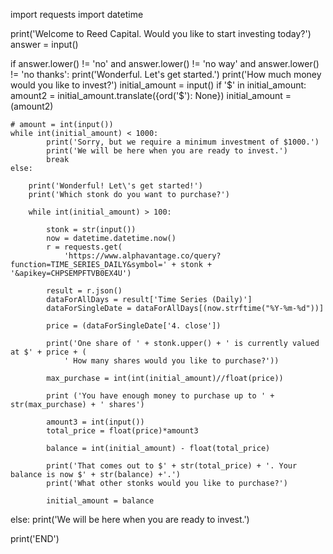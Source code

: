 import requests
import datetime

print('Welcome to Reed Capital. Would you like to start investing today?')
answer = input()

if answer.lower() != 'no' and answer.lower() != 'no way' and answer.lower() != 'no thanks':
    print('Wonderful. Let\'s get started.')
    print('How much money would you like to invest?')
    initial_amount = input()
    if '$' in initial_amount:
        amount2 = initial_amount.translate({ord('$'): None})
        initial_amount = (amount2)

    # amount = int(input())
    while int(initial_amount) < 1000:
            print('Sorry, but we require a minimum investment of $1000.')
            print('We will be here when you are ready to invest.')
            break
    else:

        print('Wonderful! Let\'s get started!')
        print('Which stonk do you want to purchase?')

        while int(initial_amount) > 100:

            stonk = str(input())
            now = datetime.datetime.now()
            r = requests.get(
                'https://www.alphavantage.co/query?function=TIME_SERIES_DAILY&symbol=' + stonk + '&apikey=CHPSEMPFTVB0EX4U')

            result = r.json()
            dataForAllDays = result['Time Series (Daily)']
            dataForSingleDate = dataForAllDays[(now.strftime("%Y-%m-%d"))]

            price = (dataForSingleDate['4. close'])

            print('One share of ' + stonk.upper() + ' is currently valued at $' + price + (
                ' How many shares would you like to purchase?'))

            max_purchase = int(int(initial_amount)//float(price))

            print ('You have enough money to purchase up to ' + str(max_purchase) + ' shares')

            amount3 = int(input())
            total_price = float(price)*amount3

            balance = int(initial_amount) - float(total_price)

            print('That comes out to $' + str(total_price) + '. Your balance is now $' + str(balance) +'.')
            print('What other stonks would you like to purchase?')

            initial_amount = balance


else:
            print('We will be here when you are ready to invest.')


print('END')
